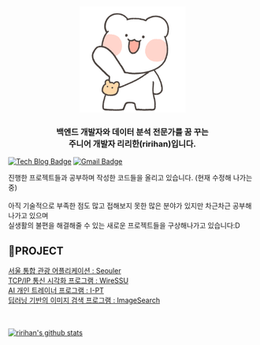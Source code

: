 <center><img src="nolzagom1.png", width="216"/></center>
<center>
  <h3>백엔드 개발자와 데이터 분석 전문가를 꿈 꾸는 <br>
    주니어 개발자 리리한(ririhan)입니다.</h3>
</center>



[![Tech Blog Badge](http://img.shields.io/badge/-Tech%20blog-black?style=flat-square&logo=github&link=https://programmer-ririhan.tistory.com/)](https://programmer-ririhan.tistory.com/)
[![Gmail Badge](https://img.shields.io/badge/Gmail-d14836?style=flat-square&logo=Gmail&logoColor=white&link=mailto:ririhan217@gmail.com)](mailto:ririhan217@gmail.com)
<p>
  진행한 프로젝트들과 공부하며 작성한 코드들을 올리고 있습니다. (현재 수정해 나가는 중)<br>
  <br>
  아직 기술적으로 부족한 점도 많고 접해보지 못한 많은 분야가 있지만 차근차근 공부해 나가고 있으며 <br>
  실생활의 불편을 해결해줄 수 있는 새로운 프로젝트들을 구상해나가고 있습니다:D
</p>
<h2>🌱PROJECT</h2>
<a href="https://github.com/RIANAEH/Seouler">서울 통합 관광 어플리케이션 : Seouler</a><br>
<a href="https://github.com/RIANAEH/WireSSU">TCP/IP 통신 시각화 프로그램 : WireSSU</a><br>
<a href="https://github.com/RIANAEH/I-PT">AI 개인 트레이너 프로그램 : I-PT</a><br>
<a href="https://github.com/RIANAEH/ImageSearch">딥러닝 기반의 이미지 검색 프로그램 : ImageSearch</a><br>
<br>
<br>

[![ririhan's github stats](https://github-readme-stats.vercel.app/api?username=RIANAEH)](https://github.com/anuraghazra/github-readme-stats)

<!--
**RIANAEH/RIANAEH** is a ✨ _special_ ✨ repository because its `README.md` (this file) appears on your GitHub profile.

Here are some ideas to get you started:

- 🔭 I’m currently working on ...
- 🌱 I’m currently learning ...
- 👯 I’m looking to collaborate on ...
- 🤔 I’m looking for help with ...
- 💬 Ask me about ...
- 📫 How to reach me: ...
- 😄 Pronouns: ...
- ⚡ Fun fact: ...
-->
